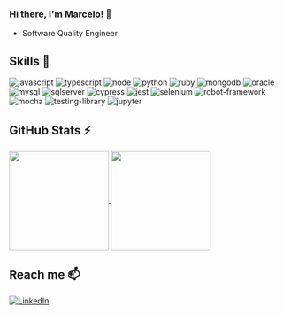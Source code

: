 ### Hi there, I'm Marcelo! 👋

- Software Quality Engineer 

## Skills 🚀

<div style="display: inline">
   
  <img  alt="javascript" src="https://img.shields.io/badge/javascript-F7DF1E?style=for-the-badge&logo=javascript&logoColor=white" />

  <img  alt="typescript" src="https://img.shields.io/badge/typescript-3178C6?style=for-the-badge&logo=typescript&logoColor=white" />
  
  <img  alt="node" src="https://img.shields.io/badge/node-339933?style=for-the-badge&logo=nodedotjs&logoColor=white" />

  <img  alt="python" src="https://img.shields.io/badge/python-3776AB?style=for-the-badge&logo=python&logoColor=white" />

  <img  alt="ruby" src="https://img.shields.io/badge/ruby-CC342D?style=for-the-badge&logo=ruby&logoColor=white" />

  <img  alt="mongodb" src="https://img.shields.io/badge/mongodb-47A248?style=for-the-badge&logo=mongodb&logoColor=white" />

  <img alt="oracle" src="https://img.shields.io/badge/oracle-F80000?style=for-the-badge&logo=oracle&logoColor=white" />
  
  <img alt="mysql" src="https://img.shields.io/badge/mysql-4479A1?style=for-the-badge&logo=mysql&logoColor=white" />

  <img  alt="sqlserver" src="https://img.shields.io/badge/sql server-CC2927?style=for-the-badge&logo=microsoftsqlserver&logoColor=white" />
  
  <img alt="cypress" src="https://img.shields.io/badge/cypress-17202C?style=for-the-badge&logo=cypress&logoColor=white" />

  <img alt="jest" src="https://img.shields.io/badge/jest-C21325?style=for-the-badge&logo=jest&logoColor=white" />
  
  <img  alt="selenium" src="https://img.shields.io/badge/selenium-43B02A?style=for-the-badge&logo=selenium&logoColor=white" />
  
  <img alt="robot-framework" src="https://img.shields.io/badge/robot-000000?style=for-the-badge&logo=robotframework&logoColor=white" />
 
  <img alt="mocha" src="https://img.shields.io/badge/mocha-8D6748?style=for-the-badge&logo=mocha&logoColor=white" />

  <img alt="testing-library" src="https://img.shields.io/badge/testing library-E33332?style=for-the-badge&logo=testinglibrary&logoColor=white" />

  <img alt="jupyter" src="https://img.shields.io/badge/jupyter-F37626?style=for-the-badge&logo=jupyter&logoColor=white" />
  
  <!-- <img alt="postman" src="https://img.shields.io/badge/Postman-FF6C37?style=for-the-badge&logo=postman&logoColor=white" /> -->
</div>

## GitHub Stats ⚡
<div>
  <a href="https://github.com/Marcelo-Lourenco/">
    <img height=180 align="center" src="https://github-readme-stats.vercel.app/api?username=Marcelo-Lourenco&show_icons=true&theme=github_dark&include_all_commits=true&count_private=true" />
  </a>
  <a href="https://github.com/Marcelo-Lourenco/convoychat">
    <img height=180 align="center" src="https://github-readme-stats.vercel.app/api/top-langs?username=Marcelo-Lourenco&theme=github_dark&layout=compact&langs_count=10&card_width=320" />
  </a>
</div>

## Reach me 📫
[![LinkedIn](https://img.shields.io/badge/LinkedIn-0077B5?style=for-the-badge&logo=linkedin&logoColor=white)](https://www.linkedin.com/in/marcelolourencodasilva)

<!--
**Marcelo-Lourenco/Marcelo-Lourenco** is a ✨ _special_ ✨ repository because its `README.md` (this file) appears on your GitHub profile.

Here are some ideas to get you started:

- 🔭 I’m currently working on ...
- 🌱 I’m currently learning ...
- 👯 I’m looking to collaborate on ...
- 🤔 I’m looking for help with ...
- 💬 Ask me about ...
- 📫 How to reach me: ...
- 😄 Pronouns: ...
- ⚡ Fun fact: ...
-->
